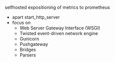 selfhosted expositioning of metrics to prometheus 
- apart start_http_server
- focus on
    - Web Server Gateway Interface (WSGI)
    - Twisted event-driven network engine
    - Gunicorn
    - Pushgateway
    - Bridges
    - Parsers

